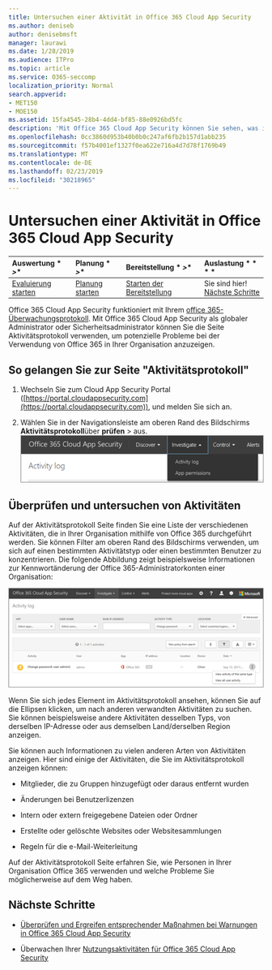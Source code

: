 ```yaml
---
title: Untersuchen einer Aktivität in Office 365 Cloud App Security
ms.author: deniseb
author: denisebmsft
manager: laurawi
ms.date: 1/28/2019
ms.audience: ITPro
ms.topic: article
ms.service: O365-seccomp
localization_priority: Normal
search.appverid:
- MET150
- MOE150
ms.assetid: 15fa4545-28b4-4dd4-bf85-88e0926bd5fc
description: 'Mit Office 365 Cloud App Security können Sie sehen, was in Ihrer Office 365-Umgebung geschieht, indem Sie nach Aktivitäten und Konten suchen. '
ms.openlocfilehash: 0cc3860d953b40b0b0c247af6fb2b157d1abb235
ms.sourcegitcommit: f57b4001ef1327f0ea622e716a4d7d78f1769b49
ms.translationtype: MT
ms.contentlocale: de-DE
ms.lasthandoff: 02/23/2019
ms.locfileid: "30218965"
---
```

# <a name="investigate-an-activity-in-office-365-cloud-app-security"></a>Untersuchen einer Aktivität in Office 365 Cloud App Security
  
|Auswertung * *\>**|Planung * *\>**|Bereitstellung * *\>**|Auslastung * * * *|
|:-----|:-----|:-----|:-----|
|[Evaluierung starten](office-365-cas-overview.md) <br/> |[Planung starten](get-ready-for-office-365-cas.md) <br/> |[Starten der Bereitstellung](turn-on-office-365-cas.md) <br/> |Sie sind hier!  <br/> [Nächste Schritte](#next-steps) <br/> |
   
Office 365 Cloud App Security funktioniert mit Ihrem [office 365-Überwachungsprotokoll](detailed-properties-in-the-office-365-audit-log.md). Mit Office 365 Cloud App Security als globaler Administrator oder Sicherheitsadministrator können Sie die Seite Aktivitätsprotokoll verwenden, um potenzielle Probleme bei der Verwendung von Office 365 in Ihrer Organisation anzuzeigen.
  
## <a name="how-to-get-to-the-activity-log-page"></a>So gelangen Sie zur Seite "Aktivitätsprotokoll"

1. Wechseln Sie zum Cloud App Security Portal ([https://portal.cloudappsecurity.com](https://portal.cloudappsecurity.com)), und melden Sie sich an.
  
2. Wählen Sie in der Navigationsleiste am oberen Rand des Bildschirms **Aktivitätsprotokoll**über **prüfen** \> aus.<br/>![Wählen Sie im O365-CAS-Portal untersuchen aus.](media/8c7b87c9-71a6-4952-adb2-185e941ffe9a.png)
  
## <a name="review-and-investigate-activities"></a>Überprüfen und untersuchen von Aktivitäten

Auf der Aktivitätsprotokoll Seite finden Sie eine Liste der verschiedenen Aktivitäten, die in Ihrer Organisation mithilfe von Office 365 durchgeführt werden. Sie können Filter am oberen Rand des Bildschirms verwenden, um sich auf einen bestimmten Aktivitätstyp oder einen bestimmten Benutzer zu konzentrieren. Die folgende Abbildung zeigt beispielsweise Informationen zur Kennwortänderung der Office 365-Administratorkonten einer Organisation:
  
![Wählen Sie in Office 365 Cloud App Security die \> Option Aktivitätsprotokoll untersuchen aus.](media/5d54600c-59cd-4f33-b4f0-29b75c37baae.png)
  
Wenn Sie sich jedes Element im Aktivitätsprotokoll ansehen, können Sie auf die Ellipsen klicken, um nach anderen verwandten Aktivitäten zu suchen. Sie können beispielsweise andere Aktivitäten desselben Typs, von derselben IP-Adresse oder aus demselben Land/derselben Region anzeigen.
  
Sie können auch Informationen zu vielen anderen Arten von Aktivitäten anzeigen. Hier sind einige der Aktivitäten, die Sie im Aktivitätsprotokoll anzeigen können:
  
- Mitglieder, die zu Gruppen hinzugefügt oder daraus entfernt wurden
    
- Änderungen bei Benutzerlizenzen
    
- Intern oder extern freigegebene Dateien oder Ordner
    
- Erstellte oder gelöschte Websites oder Websitesammlungen
    
- Regeln für die e-Mail-Weiterleitung
    
Auf der Aktivitätsprotokoll Seite erfahren Sie, wie Personen in Ihrer Organisation Office 365 verwenden und welche Probleme Sie möglicherweise auf dem Weg haben.
  
## <a name="next-steps"></a>Nächste Schritte

- [Überprüfen und Ergreifen entsprechender Maßnahmen bei Warnungen in Office 365 Cloud App Security](review-office-365-cas-alerts.md)
    
- Überwachen Ihrer [Nutzungsaktivitäten für Office 365 Cloud App Security](utilization-activities-for-ocas.md)
    

